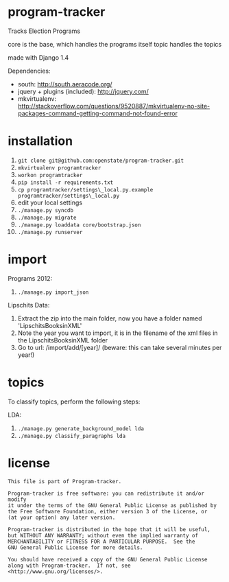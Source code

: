 program-tracker
===============

Tracks Election Programs


core is the base, which handles the programs itself
topic handles the topics

made with Django 1.4

Dependencies:

- south: http://south.aeracode.org/
- jquery + plugins (included): http://jquery.com/
- mkvirtualenv: http://stackoverflow.com/questions/9520887/mkvirtualenv-no-site-packages-command-getting-command-not-found-error

installation
============

  1. `git clone git@github.com:openstate/program-tracker.git`
  2. `mkvirtualenv programtracker`
  3. `workon programtracker`
  4. `pip install -r requirements.txt`
  5. `cp programtracker/settings\_local.py.example programtracker/settings\_local.py`
  6. edit your local settings
  7. `./manage.py syncdb`
  8. `./manage.py migrate`
  9. `./manage.py loaddata core/bootstrap.json`
  10. `./manage.py runserver`

import
======

Programs 2012:

1. `./manage.py import_json`

Lipschits Data:

1.  Extract the zip into the main folder, now you have a folder named 'LipschitsBooksinXML'
2.  Note the year you want to import, it is in the filename of the xml files in the LipschitsBooksinXML folder
3.  Go to url: /import/add/[year]/  (beware: this can take several minutes per year!)

topics
======

To classify topics, perform the following steps:

LDA:

1. `./manage.py generate_background_model lda`
2. `./manage.py classify_paragraphs lda`

license
=======
	This file is part of Program-tracker.

    Program-tracker is free software: you can redistribute it and/or modify
    it under the terms of the GNU General Public License as published by
    the Free Software Foundation, either version 3 of the License, or
    (at your option) any later version.

    Program-tracker is distributed in the hope that it will be useful,
    but WITHOUT ANY WARRANTY; without even the implied warranty of
    MERCHANTABILITY or FITNESS FOR A PARTICULAR PURPOSE.  See the
    GNU General Public License for more details.

    You should have received a copy of the GNU General Public License
    along with Program-tracker.  If not, see <http://www.gnu.org/licenses/>.